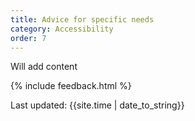 ```yaml
---
title: Advice for specific needs
category: Accessibility
order: 7
---
```


Will add content

{% include feedback.html %}
<div>Last updated: {{site.time | date_to_string}}</div>
